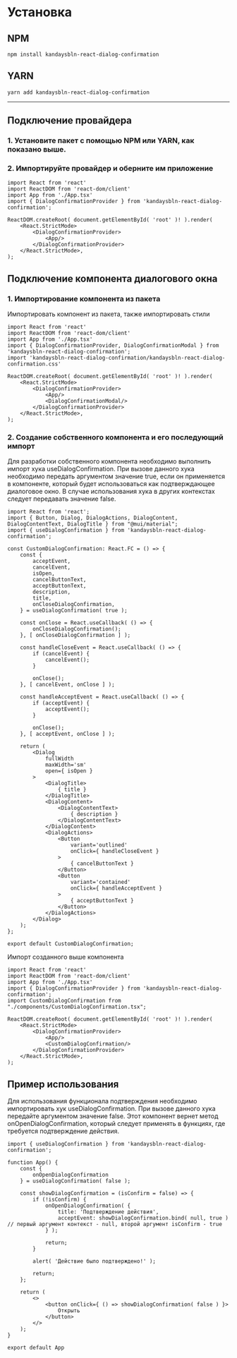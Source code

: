 # Установка

## NPM

```
npm install kandaysbln-react-dialog-confirmation
```

## YARN

```
yarn add kandaysbln-react-dialog-confirmation
```

------------

## Подключение провайдера

### 1. Установите пакет с помощью NPM или YARN, как показано выше.

### 2. Импортируйте провайдер и оберните им приложение

```tsx
import React from 'react'
import ReactDOM from 'react-dom/client'
import App from './App.tsx'
import { DialogConfirmationProvider } from 'kandaysbln-react-dialog-confirmation';

ReactDOM.createRoot( document.getElementById( 'root' )! ).render(
    <React.StrictMode>
        <DialogConfirmationProvider>
            <App/>
        </DialogConfirmationProvider>
    </React.StrictMode>,
);
```

## Подключение компонента диалогового окна

### 1. Импортирование компонента из пакета

Импортировать компонент из пакета, также импортировать стили

```tsx
import React from 'react'
import ReactDOM from 'react-dom/client'
import App from './App.tsx'
import { DialogConfirmationProvider, DialogConfirmationModal } from 'kandaysbln-react-dialog-confirmation';
import 'kandaysbln-react-dialog-confirmation/kandaysbln-react-dialog-confirmation.css'

ReactDOM.createRoot( document.getElementById( 'root' )! ).render(
    <React.StrictMode>
        <DialogConfirmationProvider>
            <App/>
            <DialogConfirmationModal/>
        </DialogConfirmationProvider>
    </React.StrictMode>,
);
```

### 2. Создание собственного компонента и его последующий импорт

Для разработки собственного компонента необходимо выполнить импорт хука useDialogConfirmation. При вызове данного хука
необходимо передать аргументом значение true, если он применяется в компоненте, который будет использоваться как
подтверждающее диалоговое окно. В случае использования хука в других контекстах следует передавать значение false.

```tsx
import React from 'react';
import { Button, Dialog, DialogActions, DialogContent, DialogContentText, DialogTitle } from "@mui/material";
import { useDialogConfirmation } from 'kandaysbln-react-dialog-confirmation';

const CustomDialogConfirmation: React.FC = () => {
    const {
        acceptEvent,
        cancelEvent,
        isOpen,
        cancelButtonText,
        acceptButtonText,
        description,
        title,
        onCloseDialogConfirmation,
    } = useDialogConfirmation( true );

    const onClose = React.useCallback( () => {
        onCloseDialogConfirmation();
    }, [ onCloseDialogConfirmation ] );

    const handleCloseEvent = React.useCallback( () => {
        if (cancelEvent) {
            cancelEvent();
        }

        onClose();
    }, [ cancelEvent, onClose ] );

    const handleAcceptEvent = React.useCallback( () => {
        if (acceptEvent) {
            acceptEvent();
        }

        onClose();
    }, [ acceptEvent, onClose ] );

    return (
        <Dialog
            fullWidth
            maxWidth='sm'
            open={ isOpen }
        >
            <DialogTitle>
                { title }
            </DialogTitle>
            <DialogContent>
                <DialogContentText>
                    { description }
                </DialogContentText>
            </DialogContent>
            <DialogActions>
                <Button
                    variant='outlined'
                    onClick={ handleCloseEvent }
                >
                    { cancelButtonText }
                </Button>
                <Button
                    variant='contained'
                    onClick={ handleAcceptEvent }
                >
                    { acceptButtonText }
                </Button>
            </DialogActions>
        </Dialog>
    );
};

export default CustomDialogConfirmation;
```

Импорт созданного выше компонента

```tsx
import React from 'react'
import ReactDOM from 'react-dom/client'
import App from './App.tsx'
import { DialogConfirmationProvider } from 'kandaysbln-react-dialog-confirmation';
import CustomDialogConfirmation from "./components/CustomDialogConfirmation.tsx";

ReactDOM.createRoot( document.getElementById( 'root' )! ).render(
    <React.StrictMode>
        <DialogConfirmationProvider>
            <App/>
            <CustomDialogConfirmation/>
        </DialogConfirmationProvider>
    </React.StrictMode>,
);
```

## Пример использования

Для использования функционала подтверждения необходимо импортировать хук useDialogConfirmation. При вызове данного
хука передайте аргументом значение false. Этот компонент вернет метод onOpenDialogConfirmation, который следует
применять в функциях, где требуется подтверждение действия.

```tsx
import { useDialogConfirmation } from 'kandaysbln-react-dialog-confirmation';

function App() {
    const {
        onOpenDialogConfirmation
    } = useDialogConfirmation( false );

    const showDialogConfirmation = (isConfirm = false) => {
        if (!isConfirm) {
            onOpenDialogConfirmation( {
                title: 'Подтверждение действия',
                acceptEvent: showDialogConfirmation.bind( null, true ) // первый аргумент контекст - null, второй аргумент isConfirm - true
            } );

            return;
        }

        alert( 'Действие было подтверждено!' );

        return;
    };

    return (
        <>
            <button onClick={ () => showDialogConfirmation( false ) }>
                Открыть
            </button>
        </>
    );
}

export default App
```
